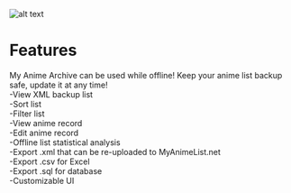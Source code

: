 ![alt text](https://i.imgur.com/XG83qib.png)

# Features
My Anime Archive can be used while offline! Keep your anime list backup safe, update it at any time!<br/>
-View XML backup list<br/>
-Sort list<br/>
-Filter list<br/>
-View anime record<br/>
-Edit anime record<br/>
-Offline list statistical analysis <br/>
-Export .xml that can be re-uploaded to MyAnimeList.net<br/>
-Export .csv for Excel<br/>
-Export .sql for database<br/>
-Customizable UI<br/>
